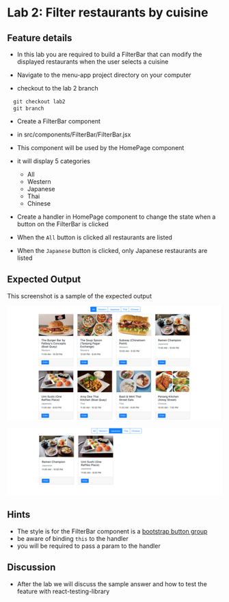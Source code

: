# Lab 2: Filter restaurants by cuisine

## Feature details
- In this lab you are required to build a FilterBar that can modify the displayed restaurants when the user selects a cuisine

- Navigate to the menu-app project directory on your computer
- checkout to the lab 2 branch
```
  git checkout lab2
  git branch
``` 

- Create a FilterBar component
- in src/components/FilterBar/FilterBar.jsx
- This component will be used by the HomePage component
- it will display 5 categories
  - All
  - Western
  - Japanese
  - Thai
  - Chinese

- Create a handler in HomePage component to change the state when a button on the FilterBar is clicked

- When the `All` button is clicked all restaurants are listed
- When the `Japanese` button is clicked, only Japanese restaurants are listed
  

## Expected Output
This screenshot is a sample of the expected output

![FilterBar upon page load](../../../.gitbook/assets/front-end-web-development/react/menu-app-labs/lab2-output-1.png)

![Restaurant listing after the Japanese category is selected](../../../.gitbook/assets/front-end-web-development/react/menu-app-labs/lab2-output-2.png)


## Hints
- The style is for the FilterBar component is a [bootstrap button group](https://getbootstrap.com/docs/4.1/components/button-group/) 
- be aware of binding `this` to the handler
- you will be required to pass a param to the handler

## Discussion
- After the lab we will discuss the sample answer and how to test the feature with react-testing-library